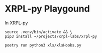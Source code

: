 # XRPL-py Playgound

In XRPL-py

```
source .venv/bin/activate && \
pip3 install ~/projects/xrpl-labs/xrpl-py
```

`poetry run python3 xls/xlsHooks.py`
